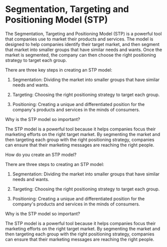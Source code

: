 # Segmentation, Targeting and Positioning Model (STP)



The Segmentation, Targeting and Positioning Model (STP) is a powerful tool that companies use to market their products and services. The model is designed to help companies identify their target market, and then segment that market into smaller groups that have similar needs and wants. Once the market is segmented, the company can then choose the right positioning strategy to target each group.

There are three key steps in creating an STP model:

1. Segmentation: Dividing the market into smaller groups that have similar needs and wants.

2. Targeting: Choosing the right positioning strategy to target each group.

3. Positioning: Creating a unique and differentiated position for the company's products and services in the minds of consumers.

Why is the STP model so important?

The STP model is a powerful tool because it helps companies focus their marketing efforts on the right target market. By segmenting the market and then targeting each group with the right positioning strategy, companies can ensure that their marketing messages are reaching the right people.

How do you create an STP model?

There are three steps to creating an STP model:

1. Segmentation: Dividing the market into smaller groups that have similar needs and wants.

2. Targeting: Choosing the right positioning strategy to target each group.

3. Positioning: Creating a unique and differentiated position for the company's products and services in the minds of consumers.

Why is the STP model so important?

The STP model is a powerful tool because it helps companies focus their marketing efforts on the right target market. By segmenting the market and then targeting each group with the right positioning strategy, companies can ensure that their marketing messages are reaching the right people.